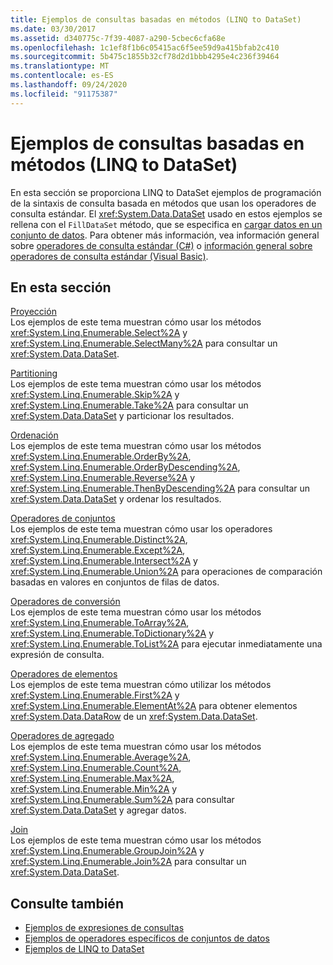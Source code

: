 ```yaml
---
title: Ejemplos de consultas basadas en métodos (LINQ to DataSet)
ms.date: 03/30/2017
ms.assetid: d340775c-7f39-4087-a290-5cbec6cfa68e
ms.openlocfilehash: 1c1ef8f1b6c05415ac6f5ee59d9a415bfab2c410
ms.sourcegitcommit: 5b475c1855b32cf78d2d1bbb4295e4c236f39464
ms.translationtype: MT
ms.contentlocale: es-ES
ms.lasthandoff: 09/24/2020
ms.locfileid: "91175387"
---
```

# <a name="method-based-query-examples-linq-to-dataset"></a>Ejemplos de consultas basadas en métodos (LINQ to DataSet)

En esta sección se proporciona LINQ to DataSet ejemplos de programación de la sintaxis de consulta basada en métodos que usan los operadores de consulta estándar. El <xref:System.Data.DataSet> usado en estos ejemplos se rellena con el `FillDataSet` método, que se especifica en [cargar datos en un conjunto de datos](loading-data-into-a-dataset.md). Para obtener más información, vea información general sobre [operadores de consulta estándar (C#)](../../../csharp/programming-guide/concepts/linq/standard-query-operators-overview.md) o [información general sobre operadores de consulta estándar (Visual Basic)](../../../visual-basic/programming-guide/concepts/linq/standard-query-operators-overview.md).  
  
## <a name="in-this-section"></a>En esta sección  

 [Proyección](method-based-query-syntax-examples-projection.md)  
 Los ejemplos de este tema muestran cómo usar los métodos <xref:System.Linq.Enumerable.Select%2A> y <xref:System.Linq.Enumerable.SelectMany%2A> para consultar un <xref:System.Data.DataSet>.  
  
 [Partitioning](method-based-query-syntax-examples-partitioning-linq.md)  
 Los ejemplos de este tema muestran cómo usar los métodos <xref:System.Linq.Enumerable.Skip%2A> y <xref:System.Linq.Enumerable.Take%2A> para consultar un <xref:System.Data.DataSet> y particionar los resultados.  
  
 [Ordenación](method-based-query-syntax-examples-ordering-linq-to-dataset.md)  
 Los ejemplos de este tema muestran cómo usar los métodos <xref:System.Linq.Enumerable.OrderBy%2A>, <xref:System.Linq.Enumerable.OrderByDescending%2A>, <xref:System.Linq.Enumerable.Reverse%2A> y <xref:System.Linq.Enumerable.ThenByDescending%2A> para consultar un <xref:System.Data.DataSet> y ordenar los resultados.  
  
 [Operadores de conjuntos](method-based-query-syntax-examples-set-operators.md)  
 Los ejemplos de este tema muestran cómo usar los operadores <xref:System.Linq.Enumerable.Distinct%2A>, <xref:System.Linq.Enumerable.Except%2A>, <xref:System.Linq.Enumerable.Intersect%2A> y <xref:System.Linq.Enumerable.Union%2A> para operaciones de comparación basadas en valores en conjuntos de filas de datos.  
  
 [Operadores de conversión](method-based-query-syntax-examples-conversion-operators.md)  
 Los ejemplos de este tema muestran cómo usar los métodos <xref:System.Linq.Enumerable.ToArray%2A>, <xref:System.Linq.Enumerable.ToDictionary%2A> y <xref:System.Linq.Enumerable.ToList%2A> para ejecutar inmediatamente una expresión de consulta.  
  
 [Operadores de elementos](method-based-query-syntax-examples-element-operators.md)  
 Los ejemplos de este tema muestran cómo utilizar los métodos <xref:System.Linq.Enumerable.First%2A> y <xref:System.Linq.Enumerable.ElementAt%2A> para obtener elementos <xref:System.Data.DataRow> de un <xref:System.Data.DataSet>.  
  
 [Operadores de agregado](method-based-query-syntax-examples-aggregate-operators.md)  
 Los ejemplos de este tema muestran cómo usar los métodos <xref:System.Linq.Enumerable.Average%2A>, <xref:System.Linq.Enumerable.Count%2A>, <xref:System.Linq.Enumerable.Max%2A>, <xref:System.Linq.Enumerable.Min%2A> y <xref:System.Linq.Enumerable.Sum%2A> para consultar <xref:System.Data.DataSet> y agregar datos.  
  
 [Join](method-based-query-syntax-examples-join-linq-to-dataset.md)  
 Los ejemplos de este tema muestran cómo usar los métodos <xref:System.Linq.Enumerable.GroupJoin%2A> y <xref:System.Linq.Enumerable.Join%2A> para consultar un <xref:System.Data.DataSet>.  
  
## <a name="see-also"></a>Consulte también

- [Ejemplos de expresiones de consultas](query-expression-examples-linq-to-dataset.md)
- [Ejemplos de operadores específicos de conjuntos de datos](dataset-specific-operator-examples-linq-to-dataset.md)
- [Ejemplos de LINQ to DataSet](linq-to-dataset-examples.md)
